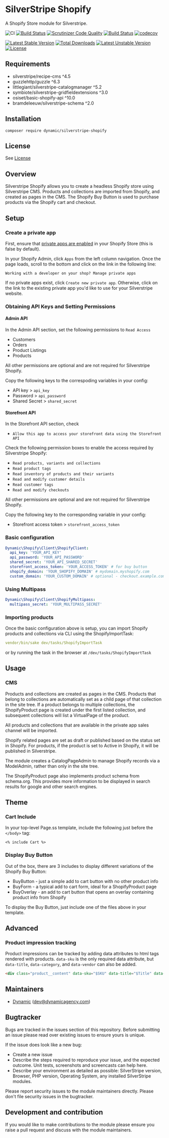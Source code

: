 # SilverStripe Shopify

A Shopify Store module for Silverstripe.

![CI](https://github.com/dynamic/silverstripe-shopify/workflows/CI/badge.svg)
[![Build Status](https://travis-ci.com/dynamic/silverstripe-shopify.svg?token=hFT1sXd4nNmguE972zHN&branch=master)](https://travis-ci.com/dynamic/silverstripe-shopify)
[![Scrutinizer Code Quality](https://scrutinizer-ci.com/g/dynamic/silverstripe-shopify/badges/quality-score.png?b=master&s=6602bc588bf7da4a15e9ae4e061c92781c87caf5)](https://scrutinizer-ci.com/g/dynamic/silverstripe-shopify/?branch=master)
[![Build Status](https://scrutinizer-ci.com/g/dynamic/silverstripe-shopify/badges/build.png?b=master&s=d0c33738b6be129105fa8f507591359fcf4f40ae)](https://scrutinizer-ci.com/g/dynamic/silverstripe-shopify/build-status/master)
[![codecov](https://codecov.io/gh/dynamic/silverstripe-shopify/branch/master/graph/badge.svg?token=8qD1GBbxzV)](https://codecov.io/gh/dynamic/silverstripe-shopify)

[![Latest Stable Version](https://poser.pugx.org/dynamic/silverstripe-shopify/v/stable)](https://packagist.org/packages/dynamic/silverstripe-shopify)
[![Total Downloads](https://poser.pugx.org/dynamic/silverstripe-shopify/downloads)](https://packagist.org/packages/dynamic/silverstripe-shopify)
[![Latest Unstable Version](https://poser.pugx.org/dynamic/silverstripe-shopify/v/unstable)](https://packagist.org/packages/dynamic/silverstripe-shopify)
[![License](https://poser.pugx.org/dynamic/silverstripe-shopify/license)](https://packagist.org/packages/dynamic/silverstripe-shopify)


## Requirements

* silverstripe/recipe-cms ^4.5
* guzzlehttp/guzzle ^6.3
* littlegiant/silverstripe-catalogmanager ^5.2
* symbiote/silverstripe-gridfieldextensions ^3.0
* osiset/basic-shopify-api ^10.0
* bramdeleeuw/silverstripe-schema ^2.0

## Installation

```
composer require dynamic/silverstripe-shopify
```

## License

See [License](license.md)

## Overview

Silverstripe Shopify allows you to create a headless Shopify store using Silverstripe CMS. Products and collections are imported from Shopify, and created as pages in the CMS. The Shopify Buy Button is used to purchase products via the Shopify cart and checkout.

## Setup

### Create a private app

First, ensure that [private apps are enabled](https://help.shopify.com/en/manual/apps/private-apps) in your Shopify Store (this is false by default).

In your Shopify Admin, click `Apps` from the left column navigation. Once the page loads, scroll to the bottom and click on the link in the following line:

`Working with a developer on your shop? Manage private apps`

If no private apps exist, click `Create new private app`. Otherwise, click on the link to the existing private app you'd like to use for your Silverstripe website.

### Obtaining API Keys and Setting Permissions

#### Admin API

In the Admin API section, set the following permissions to `Read Access`

* Customers
* Orders
* Product Listings
* Products

All other permissions are optional and are not required for Silverstripe Shopify.

Copy the following keys to the correspoding variables in your config:

* API key > `api_key`
* Password > `api_password`
* Shared Secret > `shared_secret`

#### Storefront API

In the Storefront API section, check 

* `Allow this app to access your storefront data using the Storefront API`

Check the following permission boxes to enable the access required by Silverstripe Shopify:

* `Read products, variants and collections`
* `Read product tags`
* `Read inventory of products and their variants`
* `Read and modify customer details`
* `Read customer tags`
* `Read and modify checkouts`

All other permissions are optional and are not required for Silverstripe Shopify.

Copy the following key to the corresponding variable in your config:

* Storefront access token > `storefront_access_token`

### Basic configuration

```yaml
Dynamic\Shopify\Client\ShopifyClient:
  api_key: 'YOUR_API_KEY'
  api_password: 'YOUR_API_PASSWORD'
  shared_secret: 'YOUR_API_SHARED_SECRET'
  storefront_access_token: 'YOUR_ACCESS_TOKEN' # for buy button
  shopify_domain: 'YOUR_SHOPIFY_DOMAIN' # mydomain.myshopify.com
  custom_domain: 'YOUR_CUSTOM_DOMAIN' # optional - checkout.example.com

```

### Using Multipass

```yaml
Dynamic\Shopify\Client\ShopifyMultipass:
  multipass_secret: 'YOUR_MULTIPASS_SECRET'
```  


### Importing products

Once the basic configuration above is setup, you can import Shopify products and collections via CLI using the ShopifyImportTask:

```yaml
vendor/bin/sake dev/tasks/ShopifyImportTask
```

or by running the task in the browser at `/dev/tasks/ShopifyImportTask`

## Usage

### CMS

Products and collections are created as pages in the CMS. Products that belong to collections are automatically set as a child page of that collection in the site tree. If a product belongs to multiple collections, the ShopifyProduct page is created under the first listed collection, and subsequent collections will list a VirtualPage of the product.

All products and collections that are available in the private app sales channel will be imported. 

Shopify related pages are set as draft or published based on the status set in Shopify. For products, if the product is set to Active in Shopify, it will be published in Silverstripe. 

The module creates a CatalogPageAdmin to manage Shopify records via a ModelAdmin, rather than only in the site tree.

The ShopifyProduct page also implements product schema from schema.org. This provides more information to be displayed in search results for google and other search engines. 

## Theme

### Cart Include

In your top-level Page.ss template, include the following just before the `</body>` tag:

```
<% include Cart %>
```

### Display Buy Button

Out of the box, there are 3 includes to display different variations of the Shopify Buy Button:

* BuyButton - just a simple add to cart button with no other product info
* BuyForm - a typical add to cart form, ideal for a ShopifyProduct page
* BuyOverlay - an add to cart button that opens an overlay containing product info from Shopify

To display the Buy Button, just include one of the files above in your template.


## Advanced

### Product impression tracking
Product impressions can be tracked by adding data attributes to html tags rendered with products.
`data-sku` is the only required data attribute, but `data-title`, `data-category`, and `data-vendor` can also be added.

```html
<div class="product__content" data-sku="$SKU" data-title="$Title" data-category="$Category.Title" data-vendor="$Vendor"></div>
```

## Maintainers

 *  [Dynamic](http://www.dynamicagency.com) (<dev@dynamicagency.com>)

## Bugtracker

Bugs are tracked in the issues section of this repository. Before submitting an issue please read over
existing issues to ensure yours is unique.

If the issue does look like a new bug:

 - Create a new issue
 - Describe the steps required to reproduce your issue, and the expected outcome. Unit tests, screenshots
 and screencasts can help here.
 - Describe your environment as detailed as possible: SilverStripe version, Browser, PHP version,
 Operating System, any installed SilverStripe modules.

Please report security issues to the module maintainers directly. Please don't file security issues in the bugtracker.

## Development and contribution

If you would like to make contributions to the module please ensure you raise a pull request and discuss with the module maintainers.

